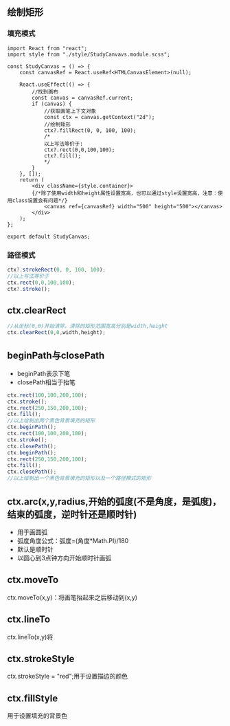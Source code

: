 ## 绘制矩形
### 填充模式
```tsx
import React from "react";
import style from "./style/StudyCanvavs.module.scss";

const StudyCanvas = () => {
	const canvasRef = React.useRef<HTMLCanvasElement>(null);

	React.useEffect(() => {
		//找到画布
		const canvas = canvasRef.current;
		if (canvas) {
			//获取画笔上下文对象
			const ctx = canvas.getContext("2d");
			//绘制矩形
			ctx?.fillRect(0, 0, 100, 100);
            /*
            以上写法等价于:
            ctx?.rect(0,0,100,100);
            ctx?.fill();
            */
		}
	}, []);
	return (
		<div className={style.container}>
        {/*除了使用width和height属性设置宽高，也可以通过style设置宽高，注意：使用class设置会有问题*/}
			<canvas ref={canvasRef} width="500" height="500"></canvas>
		</div>
	);
};

export default StudyCanvas;

```
### 路径模式
```javascript
ctx?.strokeRect(0, 0, 100, 100);
//以上写法等价于
ctx.rect(0,0,100,100);
ctx?.stroke();

```
## ctx.clearRect
```javascript
//从坐标(0,0)开始清除，清除的矩形范围宽高分别是width,height
ctx.clearRect(0,0,width,height);
```
## beginPath与closePath
- beginPath表示下笔
- closePath相当于抬笔
```javascript
ctx.rect(100,100,200,100);
ctx.stroke();
ctx.rect(250,150,200,100);
ctx.fill();
//以上绘制出两个黑色背景填充的矩形
ctx.beginPath();
ctx.rect(100,100,200,100);
ctx.stroke();
ctx.closePath();
ctx.beginPath();
ctx.rect(250,150,200,100);
ctx.fill();
ctx.closePath();
//以上绘制出一个黑色背景填充的矩形以及一个路径模式的矩形
```
## ctx.arc(x,y,radius,开始的弧度(不是角度，是弧度)，结束的弧度，逆时针还是顺时针)
- 用于画圆弧
- 弧度角度公式：弧度=(角度*Math.PI)/180
- 默认是顺时针
- 以圆心到3点钟方向开始顺时针画弧
## ctx.moveTo
ctx.moveTo(x,y)：将画笔抬起来之后移动到(x,y)
## ctx.lineTo
ctx.lineTo(x,y)将
## ctx.strokeStyle
ctx.strokeStyle = "red";用于设置描边的颜色
## ctx.fillStyle
用于设置填充的背景色
